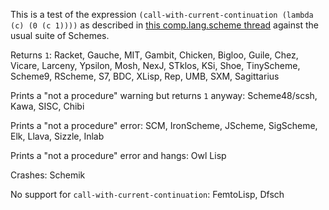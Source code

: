 This is a test of the expression `(call-with-current-continuation (lambda (c) (0 (c 1))))` as described in [this comp.lang.scheme thread](https://groups.google.com/forum/#!topic/comp.lang.scheme/J2ut9mbyQrU%5B1-25-false%5D) against the usual suite of Schemes.

Returns `1`:  Racket, Gauche, MIT, Gambit, Chicken, Bigloo, Guile, Chez, Vicare, Larceny, Ypsilon, Mosh, NexJ, STklos, KSi, Shoe, TinyScheme, Scheme9, RScheme, S7, BDC, XLisp, Rep, UMB, SXM, Sagittarius

Prints a "not a procedure" warning but returns `1` anyway: Scheme48/scsh, Kawa, SISC, Chibi

Prints a "not a procedure" error: SCM, IronScheme, JScheme, SigScheme, Elk, Llava, Sizzle, Inlab

Prints a "not a procedure" error and hangs: Owl Lisp

Crashes: Schemik

No support for `call-with-current-continuation`: FemtoLisp, Dfsch

